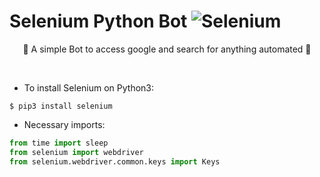 # Selenium Python Bot                                                         ![Selenium](https://img.shields.io/pypi/v/selenium?label=selenium&style=flat-square)

<p align="center"> 🤖 A simple Bot to access google and search for anything automated 🐍 </p>
 <br>


* To install Selenium on Python3:
 
 
 ```terminal
 $ pip3 install selenium
```
* Necessary imports:

```Python
from time import sleep
from selenium import webdriver
from selenium.webdriver.common.keys import Keys

```
<br>


